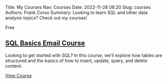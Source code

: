 Title: My Courses
Nav: Courses
Date: 2022-11-28 08:20
Slug: courses
Authors: Frank Corso
Summary: Looking to learn SQL and other data analysis topics? Check out my courses!

<div class="grid">
    <article class="post">
        <span class="tag">Free</span>
        <h2 class="title is-4 mt-0"><a href="https://frankcorso.dev/pages/sql-basics-email-course.html" rel="bookmark">SQL Basics Email Course</a></h2>
        <div class="summary">
            <p>Looking to get started with SQL? In this course, we'll explore how tables are structured and the basics of how to insert, update, query, and delete content.</p>
        </div>
        <div class="card-footer"><a href="https://frankcorso.dev/pages/sql-basics-email-course.html" rel="bookmark" class="card-footer-item">View Course</a></div>
    </article>
</div>
